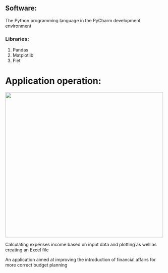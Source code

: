 ## Software:

The Python programming language in the 
PyCharm development environment

### Libraries:
  1. Pandas
  2. Matplotlib
  3. Flet

# Application operation:

<img src="https://github.com/Vanya737/Finance/assets/144817452/b9bba7e3-bba3-434e-8206-9c3f5da5ee8f" width="500" height="460">


Calculating expenses income based on input data and 
plotting as well as creating an Excel file


An application aimed at improving 
the introduction of financial affairs 
for more correct budget planning
